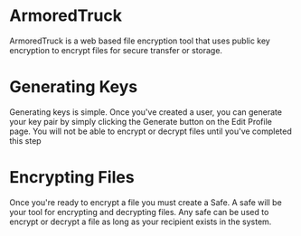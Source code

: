 ArmoredTruck
=============

ArmoredTruck is a web based file encryption tool that uses public key encryption to encrypt files for secure transfer or storage.

Generating Keys
===============

Generating keys is simple. Once you've created a user, you can generate your key pair by simply clicking the Generate button on the Edit Profile page. You will not be able to encrypt or decrypt files until you've completed this step

Encrypting Files
================
Once you're ready to encrypt a file you must create a Safe. A safe will be your tool for encrypting and decrypting files. Any safe can be used to encrypt or decrypt a file as long as your recipient exists in the system.
